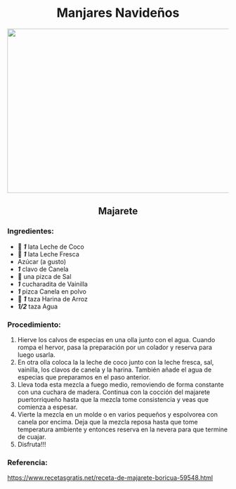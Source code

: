 <div align="center">

# Manjares Navideños
  
<img src="https://www.top10puertorico.com/wp-content/uploads/2018/12/maxresdefault-3-1.jpg" width="520" height="374"/>
     
## Majarete
  
</div>
  
### Ingredientes:
- 🥛 ***1*** lata Leche de Coco
- 🥛 ***1*** lata Leche Fresca
- Azúcar (a gusto)
- ***1*** clavo de Canela
- 🧂 una pizca de Sal
- ***1*** cucharadita de Vainilla
- ***1*** pizca Canela en polvo
- 🍚 ***1*** taza Harina de Arroz
- ***1/2*** taza Agua

### Procedimiento:
1. Hierve los calvos de especias en una olla junto con el agua. Cuando rompa el hervor, pasa la preparación por un colador y reserva para luego usarla.
2. En otra olla coloca la la leche de coco junto con la leche fresca, sal, vainilla, los clavos de canela y la harina. También añade el agua de especias que preparamos en el paso anterior.
3. Lleva toda esta mezcla a fuego medio, removiendo de forma constante con una cuchara de madera. Continua con la cocción del majarete puertorriqueño hasta que la mezcla tome consistencia y veas que comienza a espesar.
4. Vierte la mezcla en un molde o en varios pequeños y espolvorea con canela por encima. Deja que la mezcla reposa hasta que tome temperatura ambiente y entonces reserva en la nevera para que termine de cuajar.
5. Disfruta!!!

### Referencia:
https://www.recetasgratis.net/receta-de-majarete-boricua-59548.html
